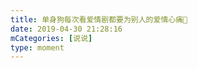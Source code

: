 ```yaml
---
title: 单身狗每次看爱情剧都要为别人的爱情心痛🙁
date: 2019-04-30 21:28:16
mCategories: [说说]
type: moment
---
```


<div id="pics-20190430212816"></div>

<script>
var data = [
    {"link": "2019-04-30_000000.jpeg", "type": "shuoshuo"},
    {"link": "2019-04-30_000001.gif", "type": "shuoshuo"}
];
picsRender(data, "pics-20190430212816");
</script>
